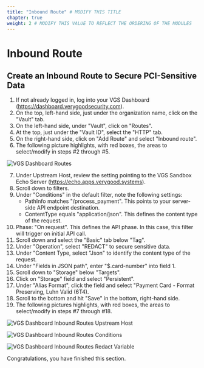 ```yaml
---
title: "Inbound Route" # MODIFY THIS TITLE
chapter: true
weight: 2 # MODIFY THIS VALUE TO REFLECT THE ORDERING OF THE MODULES
---
```


# Inbound Route <!-- MODIFY THIS HEADING -->

## Create an Inbound Route to Secure PCI-Sensitive Data 

1) If not already logged in, log into your VGS Dashboard (https://dashboard.verygoodsecurity.com).
2) On the top, left-hand side, just under the organization name, click on the "Vault" tab.
3) On the left-hand side, under "Vault", click on "Routes".  
4) At the top, just under the "Vault ID", select the "HTTP" tab.  
5) On the right-hand side, click on "Add Route" and select "Inbound route". 
6) The following picture highlights, with red boxes, the areas to select/modify in steps #2 through #5.

![VGS Dashboard Routes](/images/vgs-dashboard-routes.jpg)  

7) Under Upstream Host, review the setting pointing to the VGS Sandbox Echo Server (https://echo.apps.verygood.systems).  
8) Scroll down to filters.  
9) Under "Conditions" in the default filter, note the following settings:  
	* PathInfo matches "/process_payment". This points to your server-side API endpoint destination.  
	* ContentType equals "application/json". This defines the content type of the request.
10) Phase: "On request". This defines the API phase. In this case, this filter will trigger on initial API call.  
11) Scroll down and select the "Basic" tab below "Tag".  
12) Under "Operation", select "REDACT" to secure sensitive data.
13) Under "Content Type, select "Json" to identify the content type of the request.  
14) Under "Fields in JSON path", enter "$.card-number" into field 1.  
15) Scroll down to "Storage" below "Targets".  
16) Click on "Storage" field and select "Persistent".  
17) Under "Alias Format", click the field and select "Payment Card - Format Preserving, Luhn Valid (6T4).  
18) Scroll to the bottom and hit "Save" in the bottom, right-hand side.
19) The following pictures highlights, with red boxes, the areas to select/modify in steps #7 through #18.  

![VGS Dashboard Inbound Routes Upstream Host](/images/vgs-dashboard-inbound-route-upstream-host.jpg)  

![VGS Dashboard Inbound Routes Conditions](/images/vgs-dashboard-inbound-route-conditions.jpg)  

![VGS Dashboard Inbound Routes Redact Variable](/images/vgs-dashboard-inbound-route-redact-variable.jpg)  


Congratulations, you have finished this section.  
